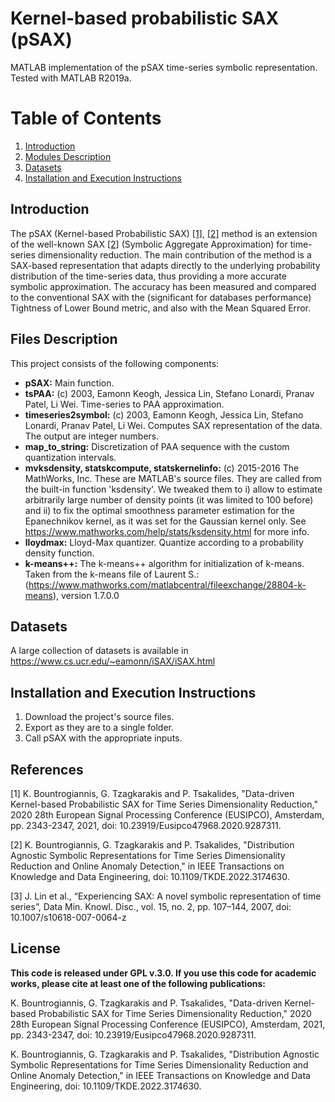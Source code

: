 # Kernel-based probabilistic SAX (pSAX)
MATLAB implementation of the pSAX time-series symbolic representation. Tested with MATLAB R2019a.

# Table of Contents
1. [Introduction](#introduction)
2. [Modules Description](#files)
3. [Datasets](#datasets)
4. [Installation and Execution Instructions](#execution)


## Introduction <a name="introduction"></a>
The pSAX (Kernel-based Probabilistic SAX) [[1]](#1), [[2]](#2) method is an extension of the well-known SAX [[2]](#3) (Symbolic Aggregate Approximation) for time-series dimensionality reduction. The main contribution of the method is a SAX-based representation that adapts directly to the underlying probability distribution of the time-series data, thus providing a more accurate symbolic approximation. The accuracy has been measured and compared to the conventional SAX with the (significant for databases performance) Tightness of Lower Bound metric, and also with the Mean Squared Error.


## Files Description <a name="files"></a>
This project consists of the following components:

* **pSAX:** Main function.
* **tsPAA:** (c) 2003, Eamonn Keogh, Jessica Lin, Stefano Lonardi, Pranav Patel, Li Wei. Time-series to PAA approximation.
* **timeseries2symbol:** (c) 2003, Eamonn Keogh, Jessica Lin, Stefano Lonardi, Pranav Patel, Li Wei. Computes SAX representation of the data. The output are integer numbers.
* **map_to_string:** Discretization of PAA sequence with the custom quantization intervals.
* **mvksdensity, statskcompute, statskernelinfo:** (c) 2015-2016 The MathWorks, Inc. These are MATLAB's source files. They are called from the built-in function 'ksdensity'. We tweaked them to i) allow to estimate arbitrarily large number of density points (it was limited to 100 before) and ii) to fix the optimal smoothness parameter estimation for the Epanechnikov kernel, as it was set for the Gaussian kernel only. See https://www.mathworks.com/help/stats/ksdensity.html for more info.
* **lloydmax:** Lloyd-Max quantizer. Quantize according to a probability density function.
* **k-means++:** The k-means++ algorithm for initialization of k-means. Taken from the k-means file of Laurent S.: (https://www.mathworks.com/matlabcentral/fileexchange/28804-k-means), version 1.7.0.0


## Datasets <a name="datasets"></a>
A large collection of datasets is available in https://www.cs.ucr.edu/~eamonn/iSAX/iSAX.html


## Installation and Execution Instructions <a name="execution"></a>
1. Download the project's source files.
2. Export as they are to a single folder.
3. Call pSAX with the appropriate inputs.


## References
<a id="1">[1]</a> 
K. Bountrogiannis, G. Tzagkarakis and P. Tsakalides, "Data-driven Kernel-based Probabilistic SAX for Time Series Dimensionality Reduction," 2020 28th European Signal Processing Conference (EUSIPCO), Amsterdam, pp. 2343-2347, 2021, doi: 10.23919/Eusipco47968.2020.9287311.

<a id="2">[2]</a> 
K. Bountrogiannis, G. Tzagkarakis and P. Tsakalides, "Distribution Agnostic Symbolic Representations for Time Series Dimensionality Reduction and Online Anomaly Detection," in IEEE Transactions on Knowledge and Data Engineering, doi: 10.1109/TKDE.2022.3174630.

<a id="3">[3]</a> 
J. Lin et al., “Experiencing SAX: A novel symbolic representation of time series”, Data Min. Knowl. Disc., vol. 15, no. 2, pp. 107–144, 2007, doi: 10.1007/s10618-007-0064-z

## License
**This code is released under GPL v.3.0. If you use this code for academic works, please cite at least one of the following publications:**

K. Bountrogiannis, G. Tzagkarakis and P. Tsakalides, "Data-driven Kernel-based Probabilistic SAX for Time Series Dimensionality Reduction," 2020 28th European Signal Processing Conference (EUSIPCO), Amsterdam, 2021, pp. 2343-2347, doi: 10.23919/Eusipco47968.2020.9287311.

K. Bountrogiannis, G. Tzagkarakis and P. Tsakalides, "Distribution Agnostic Symbolic Representations for Time Series Dimensionality Reduction and Online Anomaly Detection," in IEEE Transactions on Knowledge and Data Engineering, doi: 10.1109/TKDE.2022.3174630.
